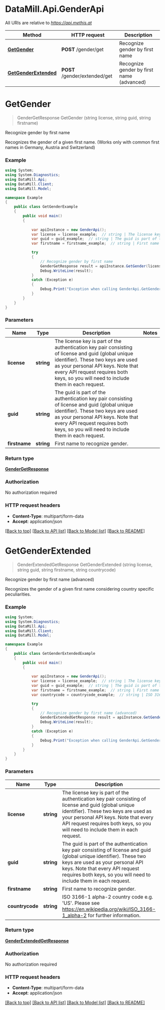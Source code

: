 # DataMill.Api.GenderApi

All URIs are relative to *https://api.methis.at*

Method | HTTP request | Description
------------- | ------------- | -------------
[**GetGender**](GenderApi.md#getgender) | **POST** /gender/get | Recognize gender by first name
[**GetGenderExtended**](GenderApi.md#getgenderextended) | **POST** /gender/extended/get | Recognize gender by first name (advanced)


<a name="getgender"></a>
# **GetGender**
> GenderGetResponse GetGender (string license, string guid, string firstname)

Recognize gender by first name

Recognizes the gender of a given first name. (Works only with common first names in Germany, Austria and Switzerland) 

### Example
```csharp
using System;
using System.Diagnostics;
using DataMill.Api;
using DataMill.Client;
using DataMill.Model;

namespace Example
{
    public class GetGenderExample
    {
        public void main()
        {
            
            var apiInstance = new GenderApi();
            var license = license_example;  // string | The license key is part of the authentication key pair consisting of license and guid (global unique identifier). These two keys are used as your personal API keys. Note that every API request requires both keys, so you will need to include them in each request. 
            var guid = guid_example;  // string | The guid is part of the authentication key pair consisting of license and guid (global unique identifier). These two keys are used as your personal API keys. Note that every API request requires both keys, so you will need to include them in each request. 
            var firstname = firstname_example;  // string | First name to recognize gender.

            try
            {
                // Recognize gender by first name
                GenderGetResponse result = apiInstance.GetGender(license, guid, firstname);
                Debug.WriteLine(result);
            }
            catch (Exception e)
            {
                Debug.Print("Exception when calling GenderApi.GetGender: " + e.Message );
            }
        }
    }
}
```

### Parameters

Name | Type | Description  | Notes
------------- | ------------- | ------------- | -------------
 **license** | **string**| The license key is part of the authentication key pair consisting of license and guid (global unique identifier). These two keys are used as your personal API keys. Note that every API request requires both keys, so you will need to include them in each request.  | 
 **guid** | **string**| The guid is part of the authentication key pair consisting of license and guid (global unique identifier). These two keys are used as your personal API keys. Note that every API request requires both keys, so you will need to include them in each request.  | 
 **firstname** | **string**| First name to recognize gender. | 

### Return type

[**GenderGetResponse**](GenderGetResponse.md)

### Authorization

No authorization required

### HTTP request headers

 - **Content-Type**: multipart/form-data
 - **Accept**: application/json

[[Back to top]](#) [[Back to API list]](../README.md#documentation-for-api-endpoints) [[Back to Model list]](../README.md#documentation-for-models) [[Back to README]](../README.md)

<a name="getgenderextended"></a>
# **GetGenderExtended**
> GenderExtendedGetResponse GetGenderExtended (string license, string guid, string firstname, string countrycode)

Recognize gender by first name (advanced)

Recognizes the gender of a given first name considering country specific peculiarities.

### Example
```csharp
using System;
using System.Diagnostics;
using DataMill.Api;
using DataMill.Client;
using DataMill.Model;

namespace Example
{
    public class GetGenderExtendedExample
    {
        public void main()
        {
            
            var apiInstance = new GenderApi();
            var license = license_example;  // string | The license key is part of the authentication key pair consisting of license and guid (global unique identifier). These two keys are used as your personal API keys. Note that every API request requires both keys, so you will need to include them in each request. 
            var guid = guid_example;  // string | The guid is part of the authentication key pair consisting of license and guid (global unique identifier). These two keys are used as your personal API keys. Note that every API request requires both keys, so you will need to include them in each request. 
            var firstname = firstname_example;  // string | First name to recognize gender.
            var countrycode = countrycode_example;  // string | ISO 3166-1 alpha-2 country code e.g. 'US'. Please see https://en.wikipedia.org/wiki/ISO_3166-1_alpha-2 for further information.

            try
            {
                // Recognize gender by first name (advanced)
                GenderExtendedGetResponse result = apiInstance.GetGenderExtended(license, guid, firstname, countrycode);
                Debug.WriteLine(result);
            }
            catch (Exception e)
            {
                Debug.Print("Exception when calling GenderApi.GetGenderExtended: " + e.Message );
            }
        }
    }
}
```

### Parameters

Name | Type | Description  | Notes
------------- | ------------- | ------------- | -------------
 **license** | **string**| The license key is part of the authentication key pair consisting of license and guid (global unique identifier). These two keys are used as your personal API keys. Note that every API request requires both keys, so you will need to include them in each request.  | 
 **guid** | **string**| The guid is part of the authentication key pair consisting of license and guid (global unique identifier). These two keys are used as your personal API keys. Note that every API request requires both keys, so you will need to include them in each request.  | 
 **firstname** | **string**| First name to recognize gender. | 
 **countrycode** | **string**| ISO 3166-1 alpha-2 country code e.g. &#39;US&#39;. Please see https://en.wikipedia.org/wiki/ISO_3166-1_alpha-2 for further information. | 

### Return type

[**GenderExtendedGetResponse**](GenderExtendedGetResponse.md)

### Authorization

No authorization required

### HTTP request headers

 - **Content-Type**: multipart/form-data
 - **Accept**: application/json

[[Back to top]](#) [[Back to API list]](../README.md#documentation-for-api-endpoints) [[Back to Model list]](../README.md#documentation-for-models) [[Back to README]](../README.md)

